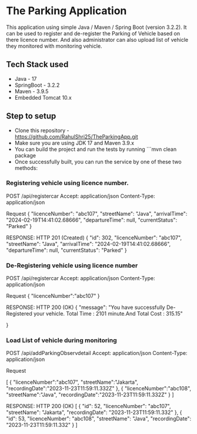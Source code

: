 # The Parking Application

This application using simple Java / Maven / Spring Boot (version 3.2.2). It can be used to register and de-register the Parking of Vehicle based on there licence number. 
And also administrator can also upload list of vehicle they monitored with monitoring vehicle.

## Tech Stack used
- Java - 17
- SpringBoot - 3.2.2
- Maven - 3.9.5
- Embedded Tomcat 10.x 

## Step to setup

* Clone this repository - https://github.com/RahulShri25/TheParkingApp.git
* Make sure you are using JDK 17 and Maven 3.9.x
* You can build the project and run the tests by running ```mvn clean package
* Once successfully built, you can run the service by one of these two methods:


### Registering vehicle using licence number.

POST /api/registercar
Accept: application/json
Content-Type: application/json

Request
{
    "licenceNumber": "abc107",
    "streetName": "Java",
    "arrivalTime": "2024-02-19T14:41:02.68666",
    "departureTime": null,
    "currentStatus": "Parked"
}

RESPONSE: HTTP 201 (Created)
{
    "id": 302,
    "licenceNumber": "abc107",
    "streetName": "Java",
    "arrivalTime": "2024-02-19T14:41:02.68666",
    "departureTime": null,
    "currentStatus": "Parked"
}


### De-Registering vehicle using licence number

POST /api/registercar
Accept: application/json
Content-Type: application/json

Request
{
	"licenceNumber":"abc107"
}

RESPONSE: HTTP 200 (OK)
{
    "message": "You have successfully De-Registered your vehicle. Total Time : 2101 minute.And Total Cost : 315.15"

}


### Load List of vehicle during monitoring

POST /api/addParkingObservdetail
Accept: application/json
Content-Type: application/json

Request

[
        {
            "licenceNumber":"abc107",
            "streetName":"Jakarta",
            "recordingDate":"2023-11-23T11:59:11.332Z"
        },
        {
            "licenceNumber":"abc108",
            "streetName":"Java",
            "recordingDate":"2023-11-23T11:59:11.332Z"
        }
 ]

RESPONSE: HTTP 200 (OK)
[
    {
        "id": 52,
        "licenceNumber": "abc107",
        "streetName": "Jakarta",
        "recordingDate": "2023-11-23T11:59:11.332"
    },
    {
        "id": 53,
        "licenceNumber": "abc108",
        "streetName": "Java",
        "recordingDate": "2023-11-23T11:59:11.332"
    }
]


